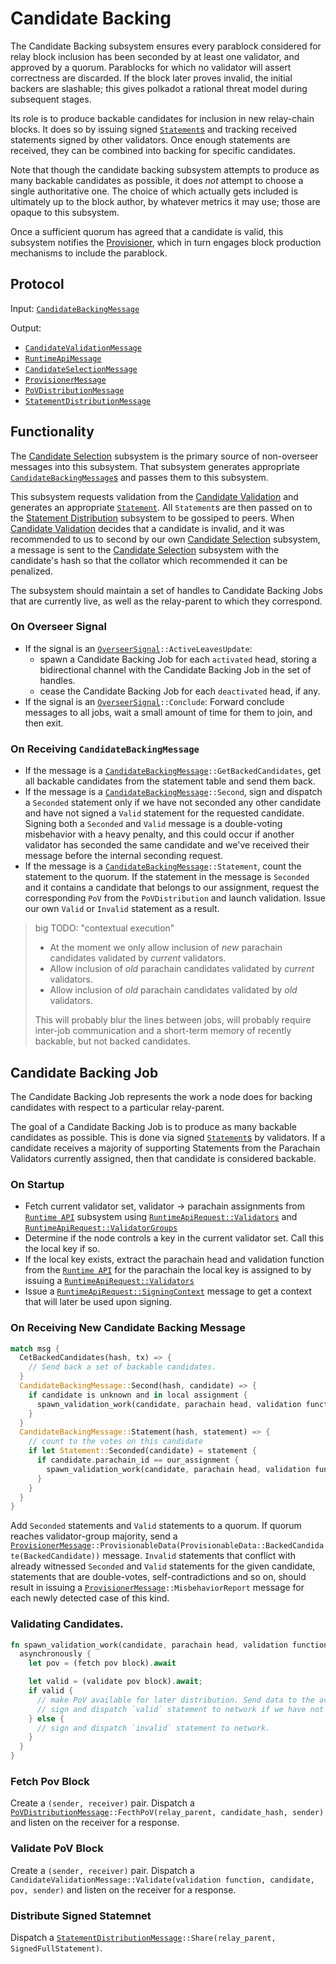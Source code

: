 # Candidate Backing

The Candidate Backing subsystem ensures every parablock considered for relay block inclusion has been seconded by at least one validator, and approved by a quorum. Parablocks for which no validator will assert correctness are discarded. If the block later proves invalid, the initial backers are slashable; this gives polkadot a rational threat model during subsequent stages.

Its role is to produce backable candidates for inclusion in new relay-chain blocks. It does so by issuing signed [`Statement`s][Statement] and tracking received statements signed by other validators. Once enough statements are received, they can be combined into backing for specific candidates.

Note that though the candidate backing subsystem attempts to produce as many backable candidates as possible, it does _not_ attempt to choose a single authoritative one. The choice of which actually gets included is ultimately up to the block author, by whatever metrics it may use; those are opaque to this subsystem.

Once a sufficient quorum has agreed that a candidate is valid, this subsystem notifies the [Provisioner][PV], which in turn engages block production mechanisms to include the parablock.

## Protocol

Input: [`CandidateBackingMessage`][CBM]

Output:

- [`CandidateValidationMessage`][CVM]
- [`RuntimeApiMessage`][RAM]
- [`CandidateSelectionMessage`][CSM]
- [`ProvisionerMessage`][PM]
- [`PoVDistributionMessage`][PDM]
- [`StatementDistributionMessage`][SDM]

## Functionality

The [Candidate Selection][CS] subsystem is the primary source of non-overseer messages into this subsystem. That subsystem generates appropriate [`CandidateBackingMessage`s][CBM] and passes them to this subsystem.

This subsystem requests validation from the [Candidate Validation][CV] and generates an appropriate [`Statement`][Statement]. All `Statement`s are then passed on to the [Statement Distribution][SD] subsystem to be gossiped to peers. When [Candidate Validation][CV] decides that a candidate is invalid, and it was recommended to us to second by our own [Candidate Selection][CS] subsystem, a message is sent to the [Candidate Selection][CS] subsystem with the candidate's hash so that the collator which recommended it can be penalized.

The subsystem should maintain a set of handles to Candidate Backing Jobs that are currently live, as well as the relay-parent to which they correspond.

### On Overseer Signal

* If the signal is an [`OverseerSignal`][OverseerSignal]`::ActiveLeavesUpdate`:
  * spawn a Candidate Backing Job for each `activated` head, storing a bidirectional channel with the Candidate Backing Job in the set of handles.
  * cease the Candidate Backing Job for each `deactivated` head, if any.
* If the signal is an [`OverseerSignal`][OverseerSignal]`::Conclude`: Forward conclude messages to all jobs, wait a small amount of time for them to join, and then exit.

### On Receiving `CandidateBackingMessage`

* If the message is a [`CandidateBackingMessage`][CBM]`::GetBackedCandidates`, get all backable candidates from the statement table and send them back.
* If the message is a [`CandidateBackingMessage`][CBM]`::Second`, sign and dispatch a `Seconded` statement only if we have not seconded any other candidate and have not signed a `Valid` statement for the requested candidate. Signing both a `Seconded` and `Valid` message is a double-voting misbehavior with a heavy penalty, and this could occur if another validator has seconded the same candidate and we've received their message before the internal seconding request.
* If the message is a [`CandidateBackingMessage`][CBM]`::Statement`, count the statement to the quorum. If the statement in the message is `Seconded` and it contains a candidate that belongs to our assignment, request the corresponding `PoV` from the `PoVDistribution` and launch validation. Issue our own `Valid` or `Invalid` statement as a result.

> big TODO: "contextual execution"
>
> * At the moment we only allow inclusion of _new_ parachain candidates validated by _current_ validators.
> * Allow inclusion of _old_ parachain candidates validated by _current_ validators.
> * Allow inclusion of _old_ parachain candidates validated by _old_ validators.
>
> This will probably blur the lines between jobs, will probably require inter-job communication and a short-term memory of recently backable, but not backed candidates.

## Candidate Backing Job

The Candidate Backing Job represents the work a node does for backing candidates with respect to a particular relay-parent.

The goal of a Candidate Backing Job is to produce as many backable candidates as possible. This is done via signed [`Statement`s][STMT] by validators. If a candidate receives a majority of supporting Statements from the Parachain Validators currently assigned, then that candidate is considered backable.

### On Startup

* Fetch current validator set, validator -> parachain assignments from [`Runtime API`][RA] subsystem using [`RuntimeApiRequest::Validators`][RAM] and [`RuntimeApiRequest::ValidatorGroups`][RAM]
* Determine if the node controls a key in the current validator set. Call this the local key if so.
* If the local key exists, extract the parachain head and validation function from the [`Runtime API`][RA] for the parachain the local key is assigned to by issuing a [`RuntimeApiRequest::Validators`][RAM]
* Issue a [`RuntimeApiRequest::SigningContext`][RAM] message to get a context that will later be used upon signing.

### On Receiving New Candidate Backing Message

```rust
match msg {
  CetBackedCandidates(hash, tx) => {
    // Send back a set of backable candidates.
  }
  CandidateBackingMessage::Second(hash, candidate) => {
    if candidate is unknown and in local assignment {
      spawn_validation_work(candidate, parachain head, validation function)
    }
  }
  CandidateBackingMessage::Statement(hash, statement) => {
    // count to the votes on this candidate
	if let Statement::Seconded(candidate) = statement {
	  if candidate.parachain_id == our_assignment {
	    spawn_validation_work(candidate, parachain head, validation function)
	  }
	}
  }
}
```

Add `Seconded` statements and `Valid` statements to a quorum. If quorum reaches validator-group majority, send a [`ProvisionerMessage`][PM]`::ProvisionableData(ProvisionableData::BackedCandidate(BackedCandidate))` message.
`Invalid` statements that conflict with already witnessed `Seconded` and `Valid` statements for the given candidate, statements that are double-votes, self-contradictions and so on, should result in issuing a [`ProvisionerMessage`][PM]`::MisbehaviorReport` message for each newly detected case of this kind.

### Validating Candidates.

```rust
fn spawn_validation_work(candidate, parachain head, validation function) {
  asynchronously {
    let pov = (fetch pov block).await

    let valid = (validate pov block).await;
    if valid {
      // make PoV available for later distribution. Send data to the availability store to keep.
      // sign and dispatch `valid` statement to network if we have not seconded the given candidate.
    } else {
      // sign and dispatch `invalid` statement to network.
    }
  }
}
```

### Fetch Pov Block

Create a `(sender, receiver)` pair.
Dispatch a [`PoVDistributionMessage`][PDM]`::FecthPoV(relay_parent, candidate_hash, sender)` and listen on the receiver for a response.

### Validate PoV Block

Create a `(sender, receiver)` pair.
Dispatch a `CandidateValidationMessage::Validate(validation function, candidate, pov, sender)` and listen on the receiver for a response.

### Distribute Signed Statemnet

Dispatch a [`StatementDistributionMessage`][PDM]`::Share(relay_parent, SignedFullStatement)`.

[OverseerSignal]: ../../types/overseer-protocol.md#overseer-signal
[Statement]: ../../types/backing.md#statement-type
[STMT]: ../../types/backing.md#statement-type
[CSM]: ../../types/overseer-protocol.md#candidate-selection-message
[RAM]: ../../types/overseer-protocol.md#runtime-api-message
[CVM]: ../../types/overseer-protocol.md#validation-request-type
[PM]: ../../types/overseer-protocol.md#provisioner-message
[CBM]: ../../types/overseer-protocol.md#candidate-backing-message
[PDM]: ../../types/overseer-protocol.md#pov-distribution-message
[SDM]: ../../types/overseer-protocol.md#statement-distribution-message

[CS]: candidate-selection.md
[CV]: ../utility/candidate-validation.md
[SD]: statement-distribution.md
[RA]: ../utility/runtime-api.md
[PV]: ../utility/provisioner.md
